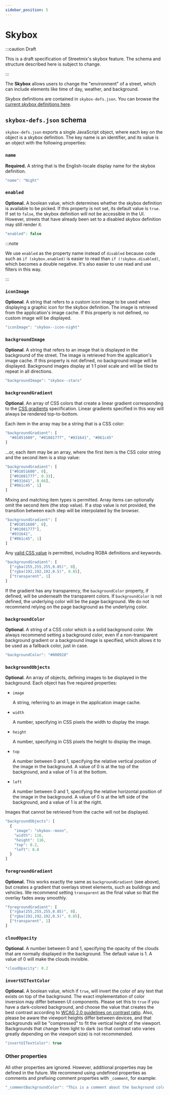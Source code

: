 ```yaml
---
sidebar_position: 5
---
```


# Skybox

:::caution Draft

This is a draft specification of Streetmix's skybox feature. The schema and structure described here is subject to change.

:::

The **Skybox** allows users to change the "environment" of a street, which can include elements like time of day, weather, and background.

Skybox definitions are contained in `skybox-defs.json`. You can browse the [current skybox definitions here](https://github.com/streetmix/streetmix/blob/main/assets/scripts/streets/skybox-defs.json).

## `skybox-defs.json` schema

`skybox-defs.json` exports a single JavaScript object, where each key on the object is a skybox definition. The key name is an identifier, and its value is an object with the following properties:

### `name`

**Required.** A string that is the English-locale display name for the skybox definition.

```js
"name": "Night"
```

### `enabled`

**Optional.** A boolean value, which determines whether the skybox definition is available to be picked. If this property is not set, its default value is `true`. If set to `false`, the skybox definition will not be accessible in the UI. However, streets that have already been set to a disabled skybox definition may still render it.

```js
"enabled": false
```

:::note

We use `enabled` as the property name instead of `disabled` because code such as `if (skybox.enabled)` is easier to read than `if (!skybox.disabled)`, which becomes a double negative. It's also easier to use read and use filters in this way.

:::

### `iconImage`

**Optional**. A string that refers to a custom icon image to be used when displaying a graphic icon for the skybox definition. The image is retrieved from the application's image cache. If this property is not defined, no custom image will be displayed.

```js
"iconImage": "skybox--icon-night"
```

### `backgroundImage`

**Optional**. A string that refers to an image that is displayed in the background of the street. The image is retrieved from the application's image cache. If this property is not defined, no background image will be displayed. Background images display at 1:1 pixel scale and will be tiled to repeat in all directions.

```js
"backgroundImage": "skybox--stars"
```

### `backgroundGradient`

**Optional**. An array of CSS colors that create a linear gradient corresponding to the [CSS gradients](https://developer.mozilla.org/en-US/docs/Web/CSS/CSS_Images/Using_CSS_gradients) specification. Linear gradients specified in this way will always be rendered top-to-bottom.

Each item in the array may be a string that is a CSS color:

```js
"backgroundGradient": [
  "#01051600", "#01081777", "#031641", "#061c45"
]
```

...or, each item may be an array, where the first item is the CSS color string and the second item is a stop value:

```js
"backgroundGradient": [
  ["#01051600", 0],
  ["#01081777", 0.33],
  ["#031641", 0.66],
  ["#061c45", 1]
]
```

Mixing and matching item types is permitted. Array items can optionally omit the second item (the stop value). If a stop value is not provided, the transition between each step will be interpolated by the browser.

```js
"backgroundGradient": [
  ["#01051600", 0],
  ["#01081777"],
  "#031641",
  ["#061c45", 1]
]
```

Any [valid CSS value](https://developer.mozilla.org/en-US/docs/Web/CSS/color) is permitted, including RGBA definitions and keywords.

```js
"backgroundGradient": [
  ["rgba(255,255,255,0.85)", 0],
  ["rgba(192,192,192,0.5)", 0.85],
  ["transparent", 1]
]
```

If the gradient has any transparency, the `backgroundColor` property, if defined, will be underneath the transparent colors. If `backgroundColor` is not defined, the underlying color will be the page background. We do not recommend relying on the page background as the underlying color.

### `backgroundColor`

**Optional**. A string of a CSS color which is a solid background color. We always recommend setting a background color, even if a non-transparent background gradient or a background image is specified, which allows it to be used as a fallback color, just in case.

```js
"backgroundColor": "#000928"
```

### `backgroundObjects`

**Optional**. An array of objects, defining images to be displayed in the background. Each object has five required properties:

- `image`

  A string, referring to an image in the application image cache.

- `width`

  A number, specifying in CSS pixels the width to display the image.

- `height`

  A number, specifying in CSS pixels the height to display the image.

- `top`

  A number between 0 and 1, specifying the relative vertical position of the image in the background. A value of 0 is at the top of the background, and a value of 1 is at the bottom.

- `left`

  A number between 0 and 1, specifying the relative horizontal position of the image in the background. A value of 0 is at the left side of the background, and a value of 1 is at the right.

Images that cannot be retrieved from the cache will not be displayed.

```js
"backgroundObjects": [
  {
    "image": "skybox--moon",
    "width": 116,
    "height": 116,
    "top": 0.2,
    "left": 0.8
  }
]
```

### `foregroundGradient`

**Optional.** This works exactly the same as `backgroundGradient` (see above), but creates a gradient that overlays street elements, such as buildings and vehicles. We recommend setting `transparent` as the final value so that the overlay fades away smoothly.

```js
"foregroundGradient": [
  ["rgba(255,255,255,0.85)", 0],
  ["rgba(192,192,192,0.5)", 0.85],
  ["transparent", 1]
]
```

### `cloudOpacity`

**Optional**. A number between 0 and 1, specifying the opacity of the clouds that are normally displayed in the background. The default value is 1. A value of 0 will make the clouds invisible.

```js
"cloudOpacity": 0.2
```

### `invertUITextColor`

**Optional.** A boolean value, which if `true`, will invert the color of any text that exists on top of the background. The exact implementation of color inversion may differ between UI components. Please set this to `true` if you have a dark-colored background, and choose the value that creates the best contrast according to [WCAG 2.0 guidelines on contrast ratio](https://contrast-ratio.com). Also, please be aware the viewport heights differ between devices, and that backgrounds will be "compressed" to fit the vertical height of the viewport. Backgrounds that change from light to dark (so that contrast ratio varies greatly depending on the viewport size) is not recommended.

```js
"invertUITextColor": true
```

### Other properties

All other properties are ignored. However, additional properties may be defined in the future. We recommend using undefined properties as comments and prefixing comment properties with `_comment`, for example:

```js
"_commentBackgroundColor": "This is a comment about the background color."
```
